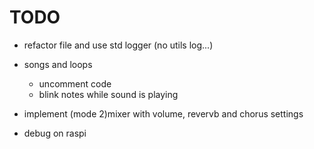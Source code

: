 # TODO


- refactor file and use std logger (no utils log...)
- songs and loops
     - uncomment code
     - blink notes while sound is playing

- implement (mode 2)mixer with volume, revervb and chorus settings
- debug on raspi
